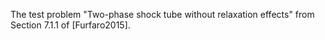 The test problem "Two-phase shock tube without relaxation effects" from
Section 7.1.1 of [Furfaro2015].
